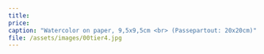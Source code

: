 ```yaml
---
title: 
price:
caption: "Watercolor on paper, 9,5x9,5cm <br> (Passepartout: 20x20cm)" 
file: /assets/images/00tier4.jpg
---
```

